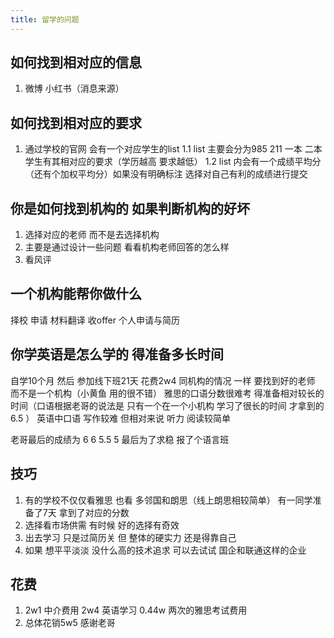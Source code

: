 ```yaml
---
title: 留学的问题
---
```

## 如何找到相对应的信息
1. 微博 小红书（消息来源）
## 如何找到相对应的要求
1. 通过学校的官网 会有一个对应学生的list
	1.1 list 主要会分为985 211 一本 二本学生有其相对应的要求（学历越高 要求越低）
	1.2 list 内会有一个成绩平均分（还有个加权平均分）如果没有明确标注 选择对自己有利的成绩进行提交
## 你是如何找到机构的 如果判断机构的好坏
1. 选择对应的老师 而不是去选择机构
2. 主要是通过设计一些问题 看看机构老师回答的怎么样
3. 看风评
## 一个机构能帮你做什么
择校 申请 材料翻译 收offer 个人申请与简历

## 你学英语是怎么学的 得准备多长时间
自学10个月 然后 参加线下班21天 花费2w4 同机构的情况 一样 要找到好的老师 而不是一个机构（小黄鱼 用的很不错）
雅思的口语分数很难考 得准备相对较长的时间（口语根据老哥的说法是 只有一个在一个小机构 学习了很长的时间 才拿到的6.5 ）
英语中口语 写作较难
但相对来说 听力 阅读较简单 

老哥最后的成绩为 6 6 5.5 5 最后为了求稳 报了个语言班

## 技巧
1. 有的学校不仅仅看雅思 也看 多邻国和朗思（线上朗思相较简单） 有一同学准备了7天 拿到了对应的分数
2. 选择看市场供需 有时候 好的选择有奇效
3. 出去学习 只是过简历关 但 整体的硬实力 还是得靠自己
4. 如果 想平平淡淡 没什么高的技术追求 可以去试试 国企和联通这样的企业
## 花费
1. 2w1 中介费用 2w4 英语学习 0.44w 两次的雅思考试费用
2. 总体花销5w5 感谢老哥


